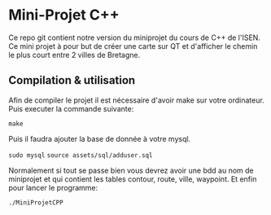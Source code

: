 # Mini-Projet C++

Ce repo git contient notre version du miniprojet du cours de C++ de l'ISEN.
Ce mini projet à pour but de créer une carte sur QT et d'afficher le chemin le plus court entre 2 villes de Bretagne.

## Compilation & utilisation

Afin de compiler le projet il est nécessaire d'avoir make sur votre ordinateur.  
Puis executer la commande suivante:  
  
`make`  
  
Puis il faudra ajouter la base de donnée à votre mysql.

`sudo mysql`
`source assets/sql/adduser.sql`

Normalement si tout se passe bien vous devrez avoir une bdd au nom de miniprojet et qui contient les tables contour, route, ville, waypoint.
Et enfin pour lancer le programme:  
  
`./MiniProjetCPP`  


